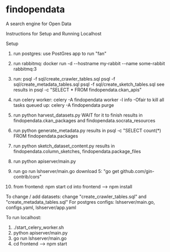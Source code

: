# findopendata
A search engine for Open Data

Instructions for Setup and Running Localhost

Setup
1. run postgres: use PostGres app to run "fan"
2. run rabbitmq: docker run -d --hostname my-rabbit --name some-rabbit rabbitmq:3
3. run: 
    psql -f sql/create_crawler_tables.sql
    psql -f sql/create_metadata_tables.sql
    psql -f sql/create_sketch_tables.sql
        see results in psql -c "SELECT * FROM findopendata.ckan_apis"

4. run celery worker: celery -A findopendata worker -l info -Ofair
        to kill all tasks queued up: celery -A findopendata purge
5. run python harvest_datasets.py
        WAIT for it to finish
        results in findopendata.ckan_packages and findopendata.socrata_resources
6. run python generate_metadata.py
        results in psql -c "SELECT count(*) FROM findopendata.packages
7. run python sketch_dataset_content.py
        results in findopendata.column_sketches, findopendata.package_files
8. run python apiserver/main.py

9. run go run lshserver/main.go
        download 5: "go get github.com/gin-contrib/cors"
10. from frontend: npm start
        cd into frontend --> npm install

To change / add datasets: change "create_crawler_tables.sql" and "create_metadata_tables.sql"
For postgres configs: lshserver/main.go, configs.yaml, lshserver/app.yaml


To run localhost:
1. ./start_celery_worker.sh
2. python apiserver/main.py
3. go run lshserver/main.go
4. cd frontend --> npm start
